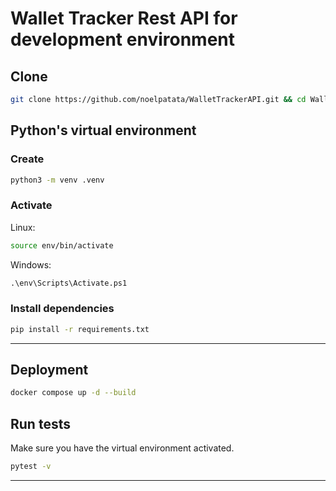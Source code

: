 # Wallet Tracker Rest API for development environment
## Clone
``` bash
git clone https://github.com/noelpatata/WalletTrackerAPI.git && cd WalletTrackerAPI/
```

## Python's virtual environment
### Create

``` bash
python3 -m venv .venv
```
### Activate 
Linux:

``` bash
source env/bin/activate
```
Windows:

``` cmd
.\env\Scripts\Activate.ps1
```

### Install dependencies

``` bash
pip install -r requirements.txt
```

---

## Deployment

``` bash
docker compose up -d --build
```

## Run tests

Make sure you have the virtual environment activated.
``` bash
pytest -v
```

---

